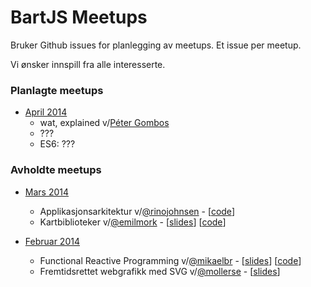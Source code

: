 BartJS Meetups
=======

Bruker Github issues for planlegging av meetups. Et issue per meetup.

Vi ønsker innspill fra alle interesserte.

### Planlagte meetups
 - [April 2014](https://github.com/BartJS/meetups/issues/3)
    - wat, explained v/[Péter Gombos](https://github.com/peterhgombos)
    - ???
    - ES6: ???

### Avholdte meetups
 - [Mars 2014](https://github.com/BartJS/meetups/issues/2) 
    - Applikasjonsarkitektur v/[@rinojohnsen](https://twitter.com/rinojohnsen) -  [[code](https://github.com/rinoandrejohnsen/Shakei)]
    - Kartbiblioteker v/[@emilmork](https://twitter.com/3milm) -  [[slides](http://emilmork.github.io/presentations/leafletvsopenlayers/)] [[code](https://github.com/emilmork/leafletvsopenlayers)]

 - [Februar 2014](https://github.com/BartJS/meetups/issues/1)
    - Functional Reactive Programming v/[@mikaelbr](https://twitter.com/mikaelbrevik) - [[slides](http://git.mikaelb.net/presentations/bartjs/frp/)]  [[code](https://github.com/mikaelbr/presentations/tree/gh-pages/bartjs/frp-livecode)]
    - Fremtidsrettet webgrafikk med SVG v/[@mollerse](https://twitter.com/mollerse) - [[slides](http://mollerse.github.io/presentations/svg-bartjs/#/)]
